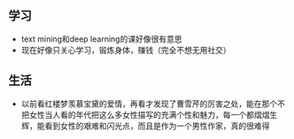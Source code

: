 ## 学习
- text mining和deep learning的课好像很有意思
- 现在好像只关心学习，锻炼身体，赚钱（完全不想无用社交）

## 生活
- 以前看红楼梦羡慕宝黛的爱情，再看才发现了曹雪芹的厉害之处，能在那个不把女性当人看的年代把这么多女性描写的充满个性和魅力，每一个都熠熠生辉，能看到女性的艰难和闪光点，而且是作为一个男性作家，真的很难得
